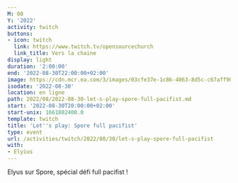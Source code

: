 ```yaml
---
M: 08
Y: '2022'
activity: twitch
buttons:
- icon: twitch
  link: https://www.twitch.tv/opensourcechurch
  link_title: Vers la chaine
display: light
duration: '2:00:00'
end: '2022-08-30T22:00:00+02:00'
image: https://cdn.mcr.ea.com/3/images/03cfe37e-1c86-4063-8d5c-c67aff90a293/1587735143-0x0-0-0.jpg
isodate: '2022-08-30'
location: en ligne
path: 2022/08/2022-08-30-let-s-play-spore-full-pacifist.md
start: '2022-08-30T20:00:00+02:00'
start-unix: 1661882400.0
template: twitch
title: 'Let''s play: Spore full pacifist'
type: event
url: /activities/twitch/2022/08/30/let-s-play-spore-full-pacifist
with:
- Elyius
---
```

Elyus sur Spore, spécial défi full pacifist !